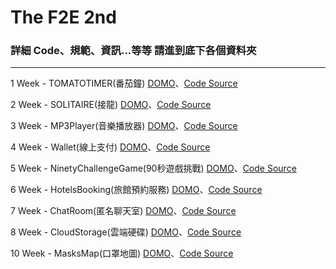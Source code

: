 # The F2E 2nd

### 詳細 Code、規範、資訊...等等 請進到底下各個資料夾

<hr>

1 Week - TOMATOTIMER(番茄鐘) <a href="https://rexhung0302.github.io/The-F2E-Challenge/tomatoTimer/dist/index.html#/index">DOMO</a>、<a href="https://github.com/RexHung0302/The-F2E-Challenge/tree/master/tomatoTimer">Code Source</a>

2 Week - SOLITAIRE(接龍) <a href="https://rexhung0302.github.io/The-F2E-Challenge/solitaire/dist/index.html#/index">DOMO</a>、<a href="https://github.com/RexHung0302/The-F2E-Challenge/tree/master/solitaire">Code Source</a>

3 Week - MP3Player(音樂播放器) <a href="https://rexhung0302.github.io/The-F2E-Challenge/mp3player/dist/index.html#/index">DOMO</a>、<a href="https://github.com/RexHung0302/The-F2E-Challenge/tree/master/mp3player">Code Source</a>

4 Week - Wallet(線上支付) <a href="https://rexhung0302.github.io/The-F2E-Challenge/wallet/dist/index.html#/index">DOMO</a>、<a href="https://github.com/RexHung0302/The-F2E-Challenge/tree/master/wallet">Code Source</a>

5 Week - NinetyChallengeGame(90秒遊戲挑戰) <a href="https://rexhung0302.github.io/The-F2E-Challenge/NinetyChallengeGame/index">DOMO</a>、<a href="https://github.com/RexHung0302/The-F2E-Challenge/tree/master/NinetyChallengeGame">Code Source</a>

6 Week - HotelsBooking(旅館預約服務) <a href="https://rexhung0302.github.io/The-F2E-Challenge/hotelsbooking/dist/index.html#/hotelsbooking/index">DOMO</a>、<a href="https://github.com/RexHung0302/The-F2E-Challenge/tree/master/hotelsbooking">Code Source</a>

7 Week - ChatRoom(匿名聊天室) <a href="https://rexhung0302.github.io/The-F2E-Challenge/chatroom/dist/index.html#/login">DOMO</a>、<a href="https://github.com/RexHung0302/The-F2E-Challenge/tree/master/chatroom">Code Source</a>

8 Week - CloudStorage(雲端硬碟) <a href="https://rexhung0302.github.io/The-F2E-Challenge/cloudstorage/dist/index.html#/index">DOMO</a>、<a href="https://github.com/RexHung0302/The-F2E-Challenge/tree/master/cloudstorage">Code Source</a>

10 Week - MasksMap(口罩地圖) <a href="https://rexhung0302.github.io/The-F2E-Challenge/masksMap/dist/index.html#/index">DOMO</a>、<a href="https://github.com/RexHung0302/The-F2E-Challenge/tree/master/masksmap">Code Source</a>